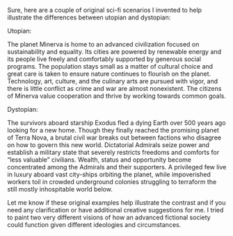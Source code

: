  Sure, here are a couple of original sci-fi scenarios I invented to help illustrate the differences between utopian and dystopian:

Utopian: 

The planet Minerva is home to an advanced civilization focused on sustainability and equality. Its cities are powered by renewable energy and its people live freely and comfortably supported by generous social programs. The population stays small as a matter of cultural choice and great care is taken to ensure nature continues to flourish on the planet. Technology, art, culture, and the culinary arts are pursued with vigor, and there is little conflict as crime and war are almost nonexistent. The citizens of Minerva value cooperation and thrive by working towards common goals. 

Dystopian:  

The survivors aboard starship Exodus fled a dying Earth over 500 years ago looking for a new home. Though they finally reached the promising planet of Terra Nova, a brutal civil war breaks out between factions who disagree on how to govern this new world. Dictatorial Admirals seize power and establish a military state that severely restricts freedoms and comforts for “less valuable” civilians. Wealth, status and opportunity become concentrated among the Admirals and their supporters. A privileged few live in luxury aboard vast city-ships orbiting the planet, while impoverished workers toil in crowded underground colonies struggling to terraform the still mostly inhospitable world below.  

Let me know if these original examples help illustrate the contrast and if you need any clarification or have additional creative suggestions for me. I tried to paint two very different visions of how an advanced fictional society could function given different ideologies and circumstances.